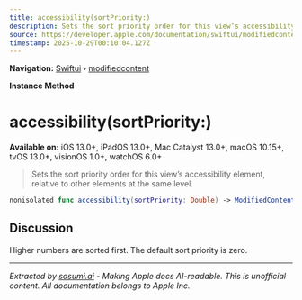 ```yaml
---
title: accessibility(sortPriority:)
description: Sets the sort priority order for this view’s accessibility element, relative to other elements at the same level.
source: https://developer.apple.com/documentation/swiftui/modifiedcontent/accessibility(sortpriority:)
timestamp: 2025-10-29T00:10:04.127Z
---
```


**Navigation:** [Swiftui](/documentation/swiftui) › [modifiedcontent](/documentation/swiftui/modifiedcontent)

**Instance Method**

# accessibility(sortPriority:)

**Available on:** iOS 13.0+, iPadOS 13.0+, Mac Catalyst 13.0+, macOS 10.15+, tvOS 13.0+, visionOS 1.0+, watchOS 6.0+

> Sets the sort priority order for this view’s accessibility element, relative to other elements at the same level.

```swift
nonisolated func accessibility(sortPriority: Double) -> ModifiedContent<Content, Modifier>
```

## Discussion

Higher numbers are sorted first. The default sort priority is zero.

---

*Extracted by [sosumi.ai](https://sosumi.ai) - Making Apple docs AI-readable.*
*This is unofficial content. All documentation belongs to Apple Inc.*
